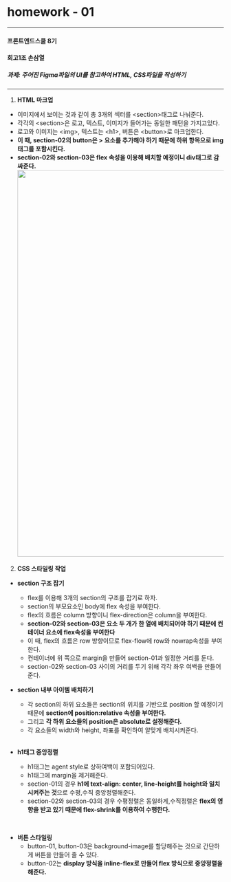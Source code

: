 # homework - 01

---

#### 프론트엔드스쿨 8기

#### 회고1조 손삼열

##### 과제: 주어진 Figma파일의 UI를 참고하여 HTML, CSS파일을 작성하기

---

1. **HTML 마크업**

- 이미지에서 보이는 것과 같이 총 3개의 섹터를 &lt;section&gt;태그로 나눠준다.
- 각각의 &lt;section&gt;은 로고, 텍스트, 이미지가 들어가는 동일한 패턴을 가지고있다.
- 로고와 이미지는 &lt;img&gt;, 텍스트는 &lt;h1&gt;, 버튼은 &lt;button&gt;로 마크업한다.
- **이 때, section-02의 button은 > 요소를 추가해야 하기 때문에 하위 항목으로 img태그를 포함시킨다.**
- **section-02와 section-03은 flex 속성을 이용해 배치할 예정이니 div태그로 감싸준다.**
  <br>
  <img src="https://github.com/Samuel-0930/home-work/assets/74633959/bff407aa-cbbb-4167-95f1-94e991152456" width="700" height="900">
  <br>

2. **CSS 스타일링 작업**

- **section 구조 잡기**

  - flex를 이용해 3개의 section의 구조를 잡기로 하자.
  - section의 부모요소인 body에 flex 속성을 부여한다.
  - flex의 흐름은 column 방향이니 flex-direction은 column을 부여한다.
  - **section-02와 section-03은 요소 두 개가 한 열에 배치되어야 하기 때문에 컨테이너 요소에 flex속성을 부여한다**
  - 이 때, flex의 흐름은 row 방향이므로 flex-flow에 row와 nowrap속성을 부여한다.
  - 컨테이너에 위 쪽으로 margin을 만들어 section-01과 일정한 거리를 둔다.
  - section-02와 section-03 사이의 거리를 두기 위해 각각 좌우 여백을 만들어준다.
    <br>

- **section 내부 아이템 배치하기**

  - 각 section의 하위 요소들은 section의 위치를 기반으로 position 할 예정이기 때문에 **section에 position:relative 속성을 부여한다.**
  - 그리고 **각 하위 요소들의 position은 absolute로 설정해준다.**
  - 각 요소들의 width와 height, 좌표를 확인하여 알맞게 배치시켜준다.

  <br>

- **h1태그 중앙정렬**
  - h1태그는 agent style로 상하여백이 포함되어있다.
  - h1태그에 margin을 제거해준다.
  - section-01의 경우 **h1에 text-align: center, line-height를 height와 일치시켜주는 것**으로 수평,수직 중앙정렬해준다.
  - section-02와 section-03의 경우 수평정렬은 동일하게,수직정렬은 **flex의 영향을 받고 있기 때문에 flex-shrink를 이용하여 수행한다.**

<br>

- **버튼 스타일링**
  - button-01, button-03은 background-image를 할당해주는 것으로 간단하게 버튼을 만들어 줄 수 있다.
  - button-02는 **display 방식을 inline-flex로 만들어 flex 방식으로 중앙정렬을 해준다.**
